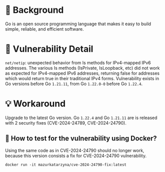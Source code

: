 # :mag_right: Background
Go is an open source programming language that makes it easy to build simple, reliable, and efficient software.

# :bug: Vulnerability Detail
`net/netip`: unexpected behavior from Is methods for IPv4-mapped IPv6 addresses. The various Is methods (IsPrivate, IsLoopback, etc) did not work as expected for IPv4-mapped IPv6 addresses, returning false for addresses which would return true in their traditional IPv4 forms. Vulnerability exists in Go versions before Go `1.21.11`, from Go `1.22.0-0` before Go `1.22.4`. 

# :bulb: Workaround
Upgrade to the latest Go version. Go `1.22.4` and Go `1.21.11` are is released with 2 security fixes (CVE-2024-24789, CVE-2024-24790).

## :whale: How to test for the vulnerability using Docker?
Using the same code as in CVE-2024-24790 should no longer work, because this version consists a fix for CVE-2024-24790 vulnerability.

```
docker run -it mazurkatarzyna/cve-2024-24790-fix:latest
```

